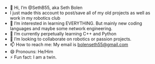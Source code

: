- 👋 Hi, I’m @SethB55, aka Seth Bolen
-    I just made this account to post/save all of my old projects as well as work in my robotics club
- 👀 I’m interested in learning EVERYTHING. But mainly new coding languages and maybe some network engineering.
- 🌱 I’m currently perpetually learning C++ and Python
- 💞️ I’m looking to collaborate on robotics or passion projects.
- 📫 How to reach me: My email is bolenseth55@gmail.com
- 😄 Pronouns: He/Him
- ⚡ Fun fact: I am a twin.

<!---
SethB55/SethB55 is a ✨ special ✨ repository because its `README.md` (this file) appears on your GitHub profile.
You can click the Preview link to take a look at your changes.
--->

